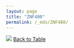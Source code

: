 ```yaml
---
layout: page
title: "ZNF480"
permalink: /_mds/ZNF480/
---
```


![](../../alns_9.28.22/aln_5HSAA123104_0.956.png?raw=true
)
[Back to Table](../../display)

